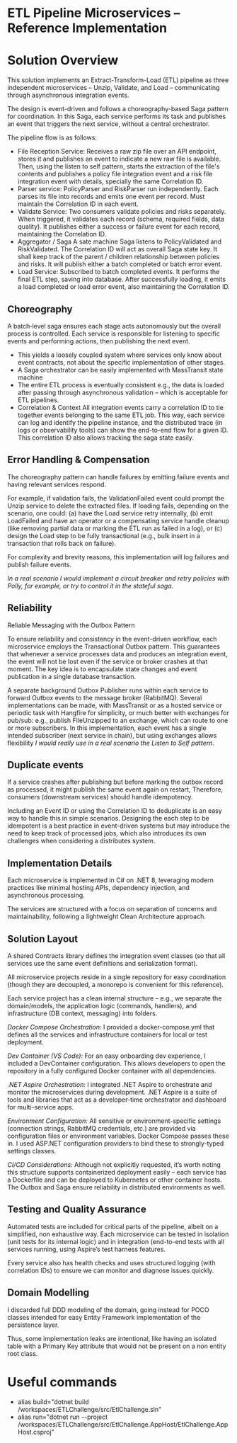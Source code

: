 # ETL Pipeline Microservices – Reference Implementation

# Solution Overview

This solution implements an Extract-Transform-Load (ETL) pipeline as three independent microservices – Unzip, Validate, and Load – communicating through asynchronous integration events.

The design is event-driven and follows a choreography-based Saga pattern for coordination. In this Saga, each service performs its task and publishes an event that triggers the next service, without a central orchestrator.

The pipeline flow is as follows:
 * File Reception Service:
  Receives a raw zip file over an API endpoint, stores it and publishes an event to indicate a new raw file is available.
  Then, using the listen to self pattern, starts the extraction of the file's contents and publishes a policy file integration event and a risk file integration event with details, specially the same Correlation ID.
 * Parser service:
  PolicyParser and RiskParser run independently. Each parses its file into records and emits one event per record. Must maintain the Correlation ID in each event.
 * Validate Service:
  Two consumers validate policies and risks separately. When triggered, it validates each record (schema, required fields, data quality).
  It publishes either a success or failure event for each record, maintaining the Correlation ID.
 * Aggregator / Saga
  A sate machine Saga listens to PolicyValidated and RiskValidated. The Correlation ID will act as overall Saga state key.
  It shall keep track of the parent / children relationship between policies and risks. It will publish either a batch completed or batch error event.
 * Load Service: Subscribed to batch completed events. It performs the final ETL step, saving into database. After successfully loading, it emits a load completed or load error event, also maintaining the Correlation ID.

## Choreography

A batch‑level saga ensures each stage acts autonomously but the overall process is controlled.
Each service is responsible for listening to specific events and performing actions, then publishing the next event.

* This yields a loosely coupled system where services only know about event contracts, not about the specific implementation of other stages.
* A Saga orchestrator can be easily implemented with MassTransit state machine
* The entire ETL process is eventually consistent
  e.g., the data is loaded after passing through asynchronous validation – which is acceptable for ETL pipelines.
* Correlation & Context
  All integration events carry a correlation ID to tie together events belonging to the same ETL job. This way, each service can log and identify the pipeline instance, and the distributed trace (in logs or observability tools) can show the end-to-end flow for a given ID. This correlation ID also allows tracking the saga state easily.

## Error Handling & Compensation

  The choreography pattern can handle failures by emitting failure events and having relevant services respond.

  For example, if validation fails, the ValidationFailed event could prompt the Unzip service to delete the extracted files. If loading fails, depending on the scenario, one could:
  (a) have the Load service retry internally,
  (b) emit LoadFailed and have an operator or a compensating service handle cleanup (like removing partial data or marking the ETL run as failed in a log), or
  (c) design the Load step to be fully transactional (e.g., bulk insert in a transaction that rolls back on failure).

  For complexity and brevity reasons, this implementation will log failures and publish failure events.

  *In a real scenario I would implement a circuit breaker and retry policies with Polly, for example, or try to control it in the stateful saga*.

## Reliability

Reliable Messaging with the Outbox Pattern

To ensure reliability and consistency in the event-driven workflow, each microservice employs the Transactional Outbox pattern. This guarantees that whenever a service processes data and produces an integration event, the event will not be lost even if the service or broker crashes at that moment. The key idea is to encapsulate state changes and event publication in a single database transaction.

A separate background Outbox Publisher runs within each service to forward Outbox events to the message broker (RabbitMQ). Several implementations can be made, with MassTransit or as a hosted service or periodic task with Hangfire for simplicity, or much better with exchanges for pub/sub: e.g., publish FileUnzipped to an exchange, which can route to one or more subscribers. In this implementation, each event has a single intended subscriber (next service in chain), but using exchanges allows flexibility *I would really use in a real scenario the Listen to Self pattern*.

## Duplicate events

If a service crashes after publishing but before marking the outbox record as processed, it might publish the same event again on restart, Therefore, consumers (downstream services) should handle idempotency.

Including an Event ID or using the Correlation ID to deduplicate is an easy way to handle this in simple scenarios. Designing the each step to be idempotent is a best practice in event-driven systems but may introduce the need to keep track of processed jobs, which also introduces its own challenges when considering a distributes system.

## Implementation Details

Each microservice is implemented in C# on .NET 8, leveraging modern practices like minimal hosting APIs, dependency injection, and asynchronous processing.

The services are structured with a focus on separation of concerns and maintainability, following a lightweight Clean Architecture approach.

## Solution Layout

A shared Contracts library defines the integration event classes (so that all services use the same event definitions and serialization format).

All microservice projects reside in a single repository for easy coordination (though they are decoupled, a monorepo is convenient for this reference).

Each service project has a clean internal structure – e.g., we separate the domain/models, the application logic (commands, handlers), and infrastructure (DB context, messaging) into folders.

*Docker Compose Orchestration:* I provided a docker-compose.yml that defines all the services and infrastructure containers for local or test deployment.

*Dev Container (VS Code):* For an easy onboarding dev experience, I included a DevContainer configuration. This allows developers to open the repository in a fully configured Docker container with all dependencies.

*.NET Aspire Orchestration:* I integrated .NET Aspire to orchestrate and monitor the microservices during development. .NET Aspire is a suite of tools and libraries that act as a developer-time orchestrator and dashboard for multi-service apps.

*Environment Configuration:* All sensitive or environment-specific settings (connection strings, RabbitMQ credentials, etc.) are provided via configuration files or environment variables. Docker Compose passes these in. I used ASP.NET configuration providers to bind these to strongly-typed settings classes.

*CI/CD Considerations:* Although not explicitly requested, it’s worth noting this structure supports containerized deployment easily – each service has a Dockerfile and can be deployed to Kubernetes or other container hosts. The Outbox and Saga ensure reliability in distributed environments as well.

## Testing and Quality Assurance

Automated tests are included for critical parts of the pipeline, albeit on a simplified, non exhaustive way. Each microservice can be tested in isolation (unit tests for its internal logic) and in integration (end-to-end tests with all services running, using Aspire’s test harness features.

Every service also has health checks and uses structured logging (with correlation IDs) to ensure we can monitor and diagnose issues quickly.

## Domain Modelling

I discarded full DDD modeling of the domain, going instead for POCO classes intended for easy Entity Framework implementation of the persistence layer.

Thus, some implementation leaks are intentional, like having an isolated table with a Primary Key attribute that would not be present on a non entity root class.

# Useful commands

* alias build="dotnet build /workspaces/ETLChallenge/src/EtlChallenge.sln"
* alias run="dotnet run --project /workspaces/ETLChallenge/src/EtlChallenge.AppHost/EtlChallenge.AppHost.csproj"
